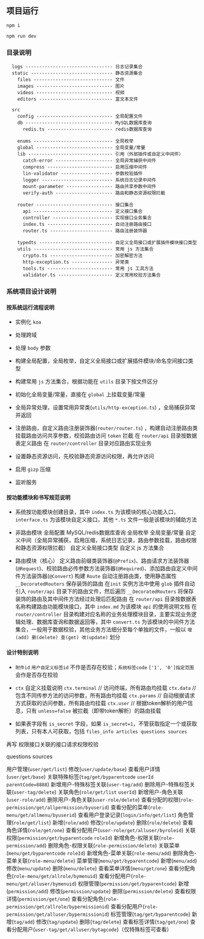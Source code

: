 ## 项目运行

`npm i`

`npm run dev`


### 目录说明

```
  logs -------------------------------- 日志记录集合
  static ------------------------------ 静态资源集合
    files ----------------------------- 文件
    images ---------------------------- 图片
    videos ---------------------------- 视频
    editors --------------------------- 富文本文件

  src
    config ---------------------------- 全局配置文件
    db -------------------------------- MySQL数据库查询
      redis.ts ------------------------ redis数据库查询

    enums ----------------------------- 全局枚举
    global ---------------------------- 全局变量/常量
    lib ------------------------------- 引用（外部插件或自定义中间件）
      catch-error --------------------- 全局异常捕获中间件
      compress ------------------------ 启用压缩中间件
      lin-validator ------------------- 参数校验插件
      logger -------------------------- 系统日志记录中间件
      mount-parameter ----------------- 路由共享参数中间件
      verify-auth --------------------- 路由和静态资源权限拦截

    router ---------------------------- 接口集合
      api ----------------------------- 定义接口集合
      controller ---------------------- 实现接口业务集合
      index.ts ------------------------ 自动注册路由接口
      router.ts ----------------------- 路由注册装饰器

    typedts --------------------------- 自定义全局接口或扩展插件模块接口类型
    utils ----------------------------- 常用 js 方法集合
      crypto.ts ----------------------- 加密解密方法
      http-exception.ts --------------- 异常类
      tools.ts ------------------------ 常用 js 工具方法
      validator.ts -------------------- 定义常用校验方法集合
```

### 系统项目设计说明

#### 按系统运行流程说明

  - 实例化 `koa`

  - 处理跨域

  - 处理 `body` 参数

  - 构建全局配置，全局枚举，自定义全局接口或扩展插件模块/命名空间接口类型

  - 构建常用 `js` 方法集合，根据功能在 `utils` 目录下按文件区分

  - 初始化全局变量/常量，直接在 `global` 上挂载变量/常量

  - 全局异常处理，设置常用异常类(`utils/http-exception.ts`) ，全局捕获异常并返回

  - 注册路由，自定义路由注册装饰器(`router/router.ts`) ，构建自动注册路由类
    挂载路由访问共享参数，校验路由访问 `token` 拦截
    在 `router/api` 目录按数据表定义路由
    在 `router/controller` 目录对应路由实现业务

  - 设置静态资源访问，先校验静态资源访问权限，再允许访问

  - 启用 `gizp` 压缩

  - 监听服务

#### 按功能模块和书写规范说明

  - 系统按功能模块创建目录，其中 `index.ts` 为该模块的核心功能入口，`interface.ts` 为该模块自定义接口，其他 `*.ts` 文件一般是该模块的辅助方法

  - 非路由模块
    全局配置
    MySQL/redis数据库查询
    全局枚举
    全局变量/常量
    自定义中间（全局异常捕获，启用压缩，系统日志记录，路由参数挂载，路由权限和静态资源权限拦截）
    自定义全局接口类型
    自定义 js 方法集合

  - 路由模块（核心）
    定义路由前缀类装饰器(`@Prefix`)、路由请求方法装饰器(`@Request`)、校验路由必传参数方法装饰器(`@Required`)、添加路由自定义中间件方法装饰器(`@Convert`)
    构建 `Route` 自动注册路由类，使用静态属性 `__DecoratedRouters` 保存装饰的路由
    在`init` 实例方法中使用 `glob` 插件自动引入 `router/api` 目录下的路由文件，然后遍历 `__DecoratedRouters` 将保存装饰的路由及其中间件方法经过处理后匹配路由
    在 `router/api` 目录按数据表名称构建路由功能模块接口，其中 `index.md` 为该模块 `api` 的使用说明文档
    在 `router/controller` 目录构建对应名称的业务处理模块目录，主要实现业务逻辑处理、数据库查询和数据返回等，其中 `convert.ts` 为该模块的中间件方法集合，一般用于数据校验，其他业务方法细分至每个单独的文件，一般以 `增(add) 删(delete) 查(get) 改(update)` 划分

#### 设计特别说明

  - `附件id` `用户自定义标签id` 不作是否存在校验；`系统标签code` `['1', '0']指定范围` 会作是否存在校验

  - `ctx` 自定义挂载说明
    `ctx.terminal` // 访问终端，所有路由均挂载
    `ctx.data` // 包含不同传参方法的访问参数，所有路由均挂载
    `ctx.params` // 自动根据请求方式获取的访问参数，所有路由均挂载
    `ctx.user` // 根据token解析的用户信息，只有 `unless=false` 被拦截（即带token解析）的路由挂载

  - 如果表字段有 `is_secret` 字段，如果 `is_secret=1`，不管获取指定一个或获取列表，只有本人可获取，包括 `files_info articles questions sources`

<!-- 先写 users-roles users-tags -->
<!-- 再优化 permission roles tags 列表获取 -->
<!-- 再设计 menus roles-menus -->
<!-- 再写 users login-info -->
<!-- 再写 likes collections -->
<!-- 再写 comments-first comments-second -->
再写 权限接口关联的接口请求权限校验
<!-- 再写 articles  -->
questions 
sources

用户管理(`user/get/list`)
    修改(`user/update/base`)
    查看用户详情(`user/get/base`)
    关联特殊标签(`tag/get/byparentcode` `userId parentCode=8888`)
        新增用户-特殊标签关联(`user-tag/add`)
        删除用户-特殊标签关联(`user-tag/delete`)
    关联角色(`role/get/list` `userId`)
        新增用户-角色关联(`user-role/add`)
        删除用户-角色关联(`user-role/delete`)
    查看分配的权限(`role-permission/get/allpermission/byuserid`)
    查看分配的菜单(`role-menu/get/allmenu/byuserid`)
    查看用户登录记录(`login/info/get/list`)
角色管理(`role/get/list`)
    新增(`role/add`)
    修改(`role/update`)
    删除(`role/delete`)
    查看角色详情(`role/get/one`)
    查看分配用户(`user-role/get/alluser/byroleid`)
    关联权限(`permission/get/byparentcode` `roleId`)
        新增角色-权限关联(`role-permission/add`)
        删除角色-权限关联(`role-permission/delete`)
    关联菜单(`menu/get/byparentcode` `roleId`)
        新增角色-菜单关联(`role-menu/add`)
        删除角色-菜单关联(`role-menu/delete`)
菜单管理(`menu/get/byparentcode`)
    新增(`menu/add`)
    修改(`menu/update`)
    删除(`menu/delete`)
    查看菜单详情(`menu/get/one`)
    查看分配角色(`role-menu/get/allrole/bymenuid`)
    查看分配用户(`role-menu/get/alluser/bymenuid`)
权限管理(`permission/get/byparentcode`)
    新增(`permission/add`)
    修改(`permission/update`)
    删除(`permission/delete`)
    查看权限详情(`permission/get/one`)
    查看分配角色(`role-permission/get/allrole/bypermissionid`)
    查看分配用户(`role-permission/get/alluser/bypermissionid`)
标签管理(`tag/get/byparentcode`)
    新增(`tag/add`)
    修改(`tag/update`)
    删除(`tag/delete`)
    查看标签详情(`tag/get/one`)
    查看分配用户(`user-tag/get/alluser/bytagcode`)（仅特殊标签可查看）

    











